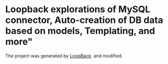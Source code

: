 # Loopback explorations of MySQL connector, Auto-creation of DB data based on models, Templating, and more"

The project was generated by [LoopBack](http://loopback.io). and modified.
